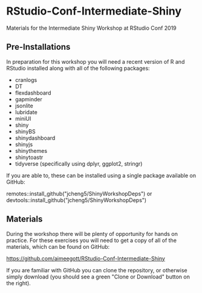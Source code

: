 # RStudio-Conf-Intermediate-Shiny
Materials for the Intermediate Shiny Workshop at RStudio Conf 2019

## Pre-Installations

In preparation for this workshop you will need a recent version of R and RStudio installed along with all of the following packages:

- cranlogs
- DT
- flexdashboard
- gapminder
- jsonlite
- lubridate
- miniUI
- shiny
- shinyBS
- shinydashboard
- shinyjs
- shinythemes
- shinytoastr
- tidyverse (specifically using dplyr, ggplot2, stringr)

If you are able to, these can be installed using a single package available on GitHub:

remotes::install_github("jcheng5/ShinyWorkshopDeps")
or
devtools::install_github("jcheng5/ShinyWorkshopDeps")

## Materials

During the workshop there will be plenty of opportunity for hands on practice. For these exercises you will need to get a copy of all of the materials, which can be found on GitHub:

https://github.com/aimeegott/RStudio-Conf-Intermediate-Shiny

If you are familiar with GitHub you can clone the repository, or otherwise simply download (you should see a green "Clone or Download" button on the right).
